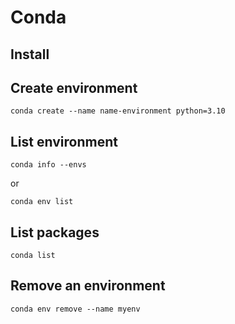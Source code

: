 # Conda

## Install

## Create environment

```
conda create --name name-environment python=3.10
```


## List environment

```
conda info --envs
```

or

```
conda env list
```

## List packages
```
conda list
```


## Remove an environment
```
conda env remove --name myenv
```